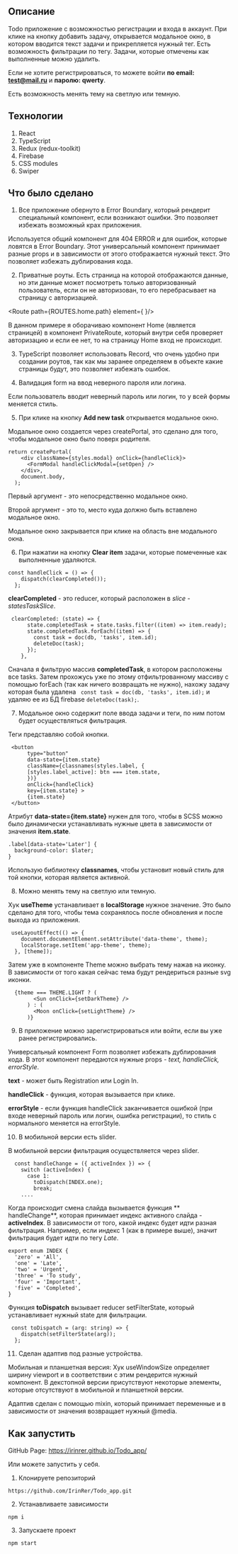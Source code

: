 ## Описание 

Todo приложение с возможностью регистрации и входа в аккаунт. При клике на кнопку добавить задачу, открывается модальное окно, в котором вводится текст задачи и прикрепляется нужный тег. Есть возможность фильтрации по тегу. Задачи, которые отмечены как выполненные можно удалить.

Если не хотите регистрироваться, то можете войти **по email: test@mail.ru** и **паролю: qwerty**.

Есть возможность менять тему на светлую или темную.

## Технологии 
1. React
2. TypeScript
3. Redux (redux-toolkit)
4. Firebase
5. CSS modules
7. Swiper

## Что было сделано 

1. Все приложение обернуто в Error Boundary, который рендерит специальный компонент, если возникают ошибки. Это позволяет избежать возможный крах приложения.

Используется общий компонент для 404 ERROR и для ошибок, которые ловятся в Error Boundary. Этот универсальный компонент принимает разные props и в зависимости от этого отображается нужный текст. Это позволяет избежать дублирования кода.

2. Приватные роуты.
Есть страница на которой отображаются данные, но эти данные может посмотреть только авторизованный пользователь, если он не авторизован, то его перебрасывает на страницу с авторизацией.

<Route path={ROUTES.home.path} element={ <PrivateRoute> <Home /> </PrivateRoute> }/>

В данном примере я оборачиваю компонент Home (является страницей) в компонент PrivateRoute, который внутри себя проверяет авторизацию и если ее нет, то на страницу Home вход не происходит.

3. TypeScript позволяет использовать Record, что очень удобно при создании роутов, так как мы заранее определяем в объекте какие страницы будут, это позволяет избежать ошибок.

4. Валидация form на ввод неверного пароля или логина.

Если пользователь вводит неверный пароль или логин, то у всей формы меняется стиль. 

5. При клике на кнопку **Add new task** открывается модальное окно. 

Модальное окно создается через createPortal, это сделано для того, чтобы модальное окно было поверх родителя.

```
return createPortal(
    <div className={styles.modal} onClick={handleClick}>
      <FormModal handleClickModal={setOpen} />
    </div>,
    document.body,
  );
```

Первый аргумент - это непосредственно модальное окно.

Второй аргумент - это то, место куда должно быть вставлено модальное окно.

Модальное окно закрывается при клике на область вне модального окна.

6. При нажатии на кнопку **Clear item** задачи, которые помеченные как выполненные удаляются. 

``` 
const handleClick = () => {
    dispatch(clearCompleted());
  };
``` 

**clearCompleted** - это reducer, который расположен в *slice - statesTaskSlice*. 

```
 clearCompleted: (state) => {
      state.completedTask = state.tasks.filter((item) => item.ready);
      state.completedTask.forEach((item) => {
        const task = doc(db, 'tasks', item.id);
        deleteDoc(task);
      });
    },
```

Сначала я фильтрую массив **completedTask**, в котором расположены все tasks. Затем прохожусь уже по этому отфильтрованному массиву с помощью forEach (так как ничего возвращать не нужно), нахожу задачу которая была удалена ``  const task = doc(db, 'tasks', item.id); `` и удаляю ее из БД firebase ``deleteDoc(task);``.

7. Модальное окно содержит поле ввода задачи и теги, по ним потом будет осуществляться фильтрация. 

Теги представляю собой кнопки. 

``` 
 <button
      type="button"
      data-state={item.state}
      className={classnames(styles.label, {
      [styles.label_active]: btn === item.state,
      })}
      onClick={handleClick}
      key={item.state} >
      {item.state}
 </button>
```

Атрибут **data-state={item.state}** нужен для того, чтобы в SCSS можно было динамически устанавливать нужные цвета в зависимости от значения **item.state**. 

```
.label[data-state='Later'] {
  background-color: $later;
}
```
Использую библиотеку **classnames**, чтобы установит новый стиль для той кнопки, которая является активной.

8. Можно менять тему на светлую или темную. 

Хук **useTheme** устанавливает в **localStorage** нужное значение. Это было сделано для того, чтобы тема сохранялось после обновления и после выхода из приложения. 

``` 
 useLayoutEffect(() => {
    document.documentElement.setAttribute('data-theme', theme);
    localStorage.setItem('app-theme', theme);
  }, [theme]);
```

Затем уже в компоненте Theme можно выбрать тему нажав на иконку. В зависимости от того какая сейчас тема будут рендериться разные svg иконки. 

```
  {theme === THEME.LIGHT ? (
        <Sun onClick={setDarkTheme} />
      ) : (
        <Moon onClick={setLightTheme} />
      )}
```

9. В приложение можно зарегистрироваться или войти, если вы уже ранее регистрировались. 

Универсальный компонент Form позволяет избежать дублирования кода. В этот компонент передаются нужные props - *text, handleClick, errorStyle*. 

**text** - может быть Registration или Login In. 

**handleClick** - функция, которая вызывается при клике. 

**errorStyle** - если функция handleClick заканчивается ошибкой (при входе неверный пароль или логин, ошибка регистрации), то стиль с нормального меняется на errorStyle. 

10. В мобильной версии есть slider. 

В мобильной версии фильтрация осуществляется через slider. 

```
  const handleChange = ({ activeIndex }) => {
    switch (activeIndex) {
      case 1:
        toDispatch(INDEX.one);
        break;
    ....
```

Когда происходит смена слайда вызывается функция ** handleChange**, которая принимает индекс активного слайда - **activeIndex**. В зависимости от того, какой индекс будет идти разная фильтрация. Например, если индекс 1 (как в примере выше), значит фильтрация будет идти по тегу *Late*.

```
export enum INDEX {
  'zero' = 'All',
  'one' = 'Late',
  'two' = 'Urgent',
  'three' = 'To study',
  'four' = 'Important',
  'five' = 'Completed',
}
```
Функция **toDispatch** вызывает reducer setFilterState, который устанавливает нужный state для фильтрации.

```
 const toDispatch = (arg: string) => {
    dispatch(setFilterState(arg));
  };
```

11. Сделан адаптив под разные устройства.

Мобильная и планшетная версия: Хук useWindowSize определяет ширину viewport и в соответствии с этим рендерится нужный компонент. В декстопной версии присутствуют некоторые элементы, которые отсутствуют в мобильной и планшетной версии.

Адаптив сделан с помощью mixin, который принимает переменные и в зависимости от значения возвращает нужный @media.

## Как запустить 

GitHub Page: https://irinrer.github.io/Todo_app/

Или можете запустить у себя. 

1. Клонируете репозиторий

`` https://github.com/IrinRer/Todo_app.git ``

2. Устанавливаете зависимости

``npm i``

3. Запускаете проект

``npm start``
